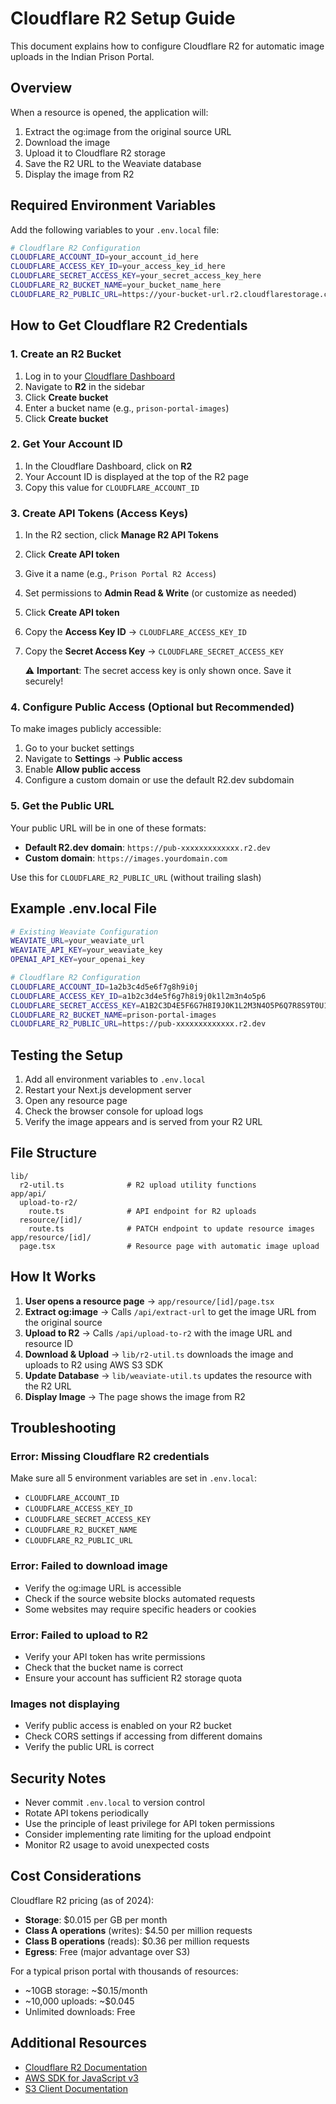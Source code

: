 # Cloudflare R2 Setup Guide

This document explains how to configure Cloudflare R2 for automatic image uploads in the Indian Prison Portal.

## Overview

When a resource is opened, the application will:
1. Extract the og:image from the original source URL
2. Download the image
3. Upload it to Cloudflare R2 storage
4. Save the R2 URL to the Weaviate database
5. Display the image from R2

## Required Environment Variables

Add the following variables to your `.env.local` file:

```bash
# Cloudflare R2 Configuration
CLOUDFLARE_ACCOUNT_ID=your_account_id_here
CLOUDFLARE_ACCESS_KEY_ID=your_access_key_id_here
CLOUDFLARE_SECRET_ACCESS_KEY=your_secret_access_key_here
CLOUDFLARE_R2_BUCKET_NAME=your_bucket_name_here
CLOUDFLARE_R2_PUBLIC_URL=https://your-bucket-url.r2.cloudflarestorage.com
```

## How to Get Cloudflare R2 Credentials

### 1. Create an R2 Bucket

1. Log in to your [Cloudflare Dashboard](https://dash.cloudflare.com/)
2. Navigate to **R2** in the sidebar
3. Click **Create bucket**
4. Enter a bucket name (e.g., `prison-portal-images`)
5. Click **Create bucket**

### 2. Get Your Account ID

1. In the Cloudflare Dashboard, click on **R2**
2. Your Account ID is displayed at the top of the R2 page
3. Copy this value for `CLOUDFLARE_ACCOUNT_ID`

### 3. Create API Tokens (Access Keys)

1. In the R2 section, click **Manage R2 API Tokens**
2. Click **Create API token**
3. Give it a name (e.g., `Prison Portal R2 Access`)
4. Set permissions to **Admin Read & Write** (or customize as needed)
5. Click **Create API token**
6. Copy the **Access Key ID** → `CLOUDFLARE_ACCESS_KEY_ID`
7. Copy the **Secret Access Key** → `CLOUDFLARE_SECRET_ACCESS_KEY`

   ⚠️ **Important**: The secret access key is only shown once. Save it securely!

### 4. Configure Public Access (Optional but Recommended)

To make images publicly accessible:

1. Go to your bucket settings
2. Navigate to **Settings** → **Public access**
3. Enable **Allow public access**
4. Configure a custom domain or use the default R2.dev subdomain

### 5. Get the Public URL

Your public URL will be in one of these formats:

- **Default R2.dev domain**: `https://pub-xxxxxxxxxxxxx.r2.dev`
- **Custom domain**: `https://images.yourdomain.com`

Use this for `CLOUDFLARE_R2_PUBLIC_URL` (without trailing slash)

## Example .env.local File

```bash
# Existing Weaviate Configuration
WEAVIATE_URL=your_weaviate_url
WEAVIATE_API_KEY=your_weaviate_key
OPENAI_API_KEY=your_openai_key

# Cloudflare R2 Configuration
CLOUDFLARE_ACCOUNT_ID=1a2b3c4d5e6f7g8h9i0j
CLOUDFLARE_ACCESS_KEY_ID=a1b2c3d4e5f6g7h8i9j0k1l2m3n4o5p6
CLOUDFLARE_SECRET_ACCESS_KEY=A1B2C3D4E5F6G7H8I9J0K1L2M3N4O5P6Q7R8S9T0U1V2W3X4Y5Z6
CLOUDFLARE_R2_BUCKET_NAME=prison-portal-images
CLOUDFLARE_R2_PUBLIC_URL=https://pub-xxxxxxxxxxxxx.r2.dev
```

## Testing the Setup

1. Add all environment variables to `.env.local`
2. Restart your Next.js development server
3. Open any resource page
4. Check the browser console for upload logs
5. Verify the image appears and is served from your R2 URL

## File Structure

```
lib/
  r2-util.ts              # R2 upload utility functions
app/api/
  upload-to-r2/
    route.ts              # API endpoint for R2 uploads
  resource/[id]/
    route.ts              # PATCH endpoint to update resource images
app/resource/[id]/
  page.tsx                # Resource page with automatic image upload
```

## How It Works

1. **User opens a resource page** → `app/resource/[id]/page.tsx`
2. **Extract og:image** → Calls `/api/extract-url` to get the image URL from the original source
3. **Upload to R2** → Calls `/api/upload-to-r2` with the image URL and resource ID
4. **Download & Upload** → `lib/r2-util.ts` downloads the image and uploads to R2 using AWS S3 SDK
5. **Update Database** → `lib/weaviate-util.ts` updates the resource with the R2 URL
6. **Display Image** → The page shows the image from R2

## Troubleshooting

### Error: Missing Cloudflare R2 credentials

Make sure all 5 environment variables are set in `.env.local`:
- `CLOUDFLARE_ACCOUNT_ID`
- `CLOUDFLARE_ACCESS_KEY_ID`
- `CLOUDFLARE_SECRET_ACCESS_KEY`
- `CLOUDFLARE_R2_BUCKET_NAME`
- `CLOUDFLARE_R2_PUBLIC_URL`

### Error: Failed to download image

- Verify the og:image URL is accessible
- Check if the source website blocks automated requests
- Some websites may require specific headers or cookies

### Error: Failed to upload to R2

- Verify your API token has write permissions
- Check that the bucket name is correct
- Ensure your account has sufficient R2 storage quota

### Images not displaying

- Verify public access is enabled on your R2 bucket
- Check CORS settings if accessing from different domains
- Verify the public URL is correct

## Security Notes

- Never commit `.env.local` to version control
- Rotate API tokens periodically
- Use the principle of least privilege for API token permissions
- Consider implementing rate limiting for the upload endpoint
- Monitor R2 usage to avoid unexpected costs

## Cost Considerations

Cloudflare R2 pricing (as of 2024):
- **Storage**: $0.015 per GB per month
- **Class A operations** (writes): $4.50 per million requests
- **Class B operations** (reads): $0.36 per million requests
- **Egress**: Free (major advantage over S3)

For a typical prison portal with thousands of resources:
- ~10GB storage: ~$0.15/month
- ~10,000 uploads: ~$0.045
- Unlimited downloads: Free

## Additional Resources

- [Cloudflare R2 Documentation](https://developers.cloudflare.com/r2/)
- [AWS SDK for JavaScript v3](https://docs.aws.amazon.com/AWSJavaScriptSDK/v3/latest/)
- [S3 Client Documentation](https://docs.aws.amazon.com/AWSJavaScriptSDK/v3/latest/clients/client-s3/)
